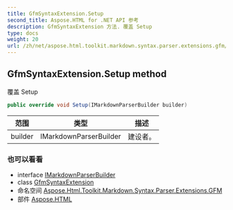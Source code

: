 ```yaml
---
title: GfmSyntaxExtension.Setup
second_title: Aspose.HTML for .NET API 参考
description: GfmSyntaxExtension 方法. 覆盖 Setup
type: docs
weight: 20
url: /zh/net/aspose.html.toolkit.markdown.syntax.parser.extensions.gfm/gfmsyntaxextension/setup/
---
```

## GfmSyntaxExtension.Setup method

覆盖 Setup

```csharp
public override void Setup(IMarkdownParserBuilder builder)
```

| 范围 | 类型 | 描述 |
| --- | --- | --- |
| builder | IMarkdownParserBuilder | 建设者。 |

### 也可以看看

* interface [IMarkdownParserBuilder](../../../aspose.html.toolkit.markdown.syntax.parser/imarkdownparserbuilder/)
* class [GfmSyntaxExtension](../)
* 命名空间 [Aspose.Html.Toolkit.Markdown.Syntax.Parser.Extensions.GFM](../../gfmsyntaxextension/)
* 部件 [Aspose.HTML](../../../)


